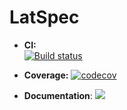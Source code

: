# LatSpec

- **CI:**  
  [![Build status](https://github.com/bernd1995/LatSpec.jl/workflows/CI/badge.svg)](https://github.com/bernd1995/LatSpec.jl/actions?query=workflow%3ACI+branch%3Amaster)

- **Coverage:**
  [![codecov](https://codecov.io/gh/bernd1995/LatSpec.jl/branch/master/graph/badge.svg?token=QDQVBL8B4X)](https://codecov.io/gh/bernd1995/LatSpec.jl)

- **Documentation**: [![][docs-latest-img]][docs-latest-url]

[docs-latest-img]: https://img.shields.io/badge/docs-latest-blue.svg
[docs-latest-url]: https://bernd1995.github.io/LatSpec.jl/dev/
